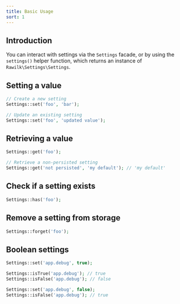 ```yaml
---
title: Basic Usage
sort: 1
---
```


## Introduction

You can interact with settings via the `Settings` facade, or by using the `settings()` helper function, which returns an instance of `Rawilk\Settings\Settings`.

## Setting a value

```php
// Create a new setting
Settings::set('foo', 'bar');

// Update an existing setting
Settings::set('foo', 'updated value');
```

## Retrieving a value

```php
Settings::get('foo');

// Retrieve a non-persisted setting
Settings::get('not persisted', 'my default'); // 'my default'
```

## Check if a setting exists

```php
Settings::has('foo');
```

## Remove a setting from storage

```php
Settings::forget('foo');
```

## Boolean settings

```php
Settings::set('app.debug', true);

Settings::isTrue('app.debug'); // true
Settings::isFalse('app.debug'); // false

Settings::set('app.debug', false);
Settings::isFalse('app.debug'); // true
```
